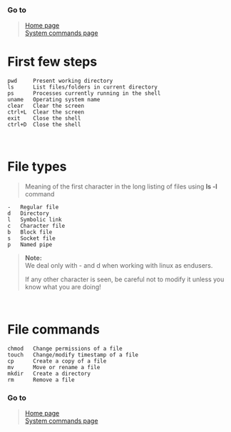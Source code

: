 ### Go to
> [Home page](https://ganeshbmc.github.io/)  
> [System commands page](/resources/system_commands/directory.md)

# First few steps  
    pwd     Present working directory
    ls      List files/folders in current directory
    ps      Processes currently running in the shell
    uname   Operating system name
    clear   Clear the screen
    ctrl+L  Clear the screen
    exit    Close the shell
    ctrl+D  Close the shell

<br>  

# File types  
> Meaning of the first character in the long listing of files using **ls -l** command

    -   Regular file  
    d   Directory  
    l   Symbolic link  
    c   Character file  
    b   Block file  
    s   Socket file  
    p   Named pipe  

> **Note:**  
> We deal only with - and d when working with linux as endusers.  
>
> If any other character is seen, be careful not to modify it unless you know what you are doing!  

<br>  

# File commands  
    chmod   Change permissions of a file
    touch   Change/modify timestamp of a file
    cp      Create a copy of a file
    mv      Move or rename a file
    mkdir   Create a directory
    rm      Remove a file

### Go to
> [Home page](https://ganeshbmc.github.io/)  
> [System commands page](/resources/system_commands/directory.md)
